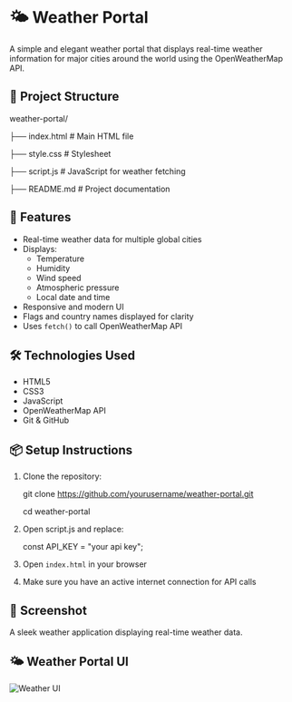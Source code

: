 # 🌤️ Weather Portal

A simple and elegant weather portal that displays real-time weather information for major cities around the world using the OpenWeatherMap API.

## 📁 Project Structure

  weather-portal/
  

├── index.html           # Main HTML file

├── style.css            # Stylesheet

├── script.js            # JavaScript for weather fetching

├── README.md            # Project documentation

## 🚀 Features

- Real-time weather data for multiple global cities
- Displays:
  - Temperature
  - Humidity
  - Wind speed
  - Atmospheric pressure
  - Local date and time
- Responsive and modern UI
- Flags and country names displayed for clarity
- Uses `fetch()` to call OpenWeatherMap API

## 🛠️ Technologies Used

- HTML5
- CSS3
- JavaScript
- OpenWeatherMap API
- Git & GitHub


## 📦 Setup Instructions

1. Clone the repository:

   git clone https://github.com/yourusername/weather-portal.git
   
   cd weather-portal

3. Open script.js and replace:

   const API_KEY = "your api key";

4. Open `index.html` in your browser
  
5. Make sure you have an active internet connection for API calls


## 📸 Screenshot

A sleek weather application displaying real-time weather data.

## 🌤️ Weather Portal UI

![Weather UI](assets/ui.png)




